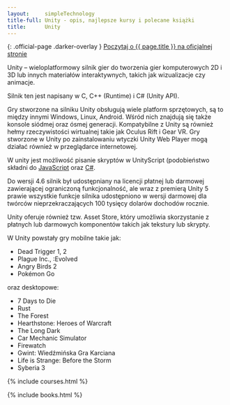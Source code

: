 ```yaml
---
layout:     simpleTechnology
title-full: Unity - opis, najlepsze kursy i polecane książki
title:      Unity
---
```


{: .official-page .darker-overlay }
[Poczytaj o {{ page.title }} na oficjalnej stronie](https://unity3d.com/)

Unity – wieloplatformowy silnik gier do tworzenia gier komputerowych 2D i 3D lub innych materiałów interaktywnych, takich jak wizualizacje czy animacje.

Silnik ten jest napisany w C, C++ (Runtime) i C# (Unity API).

Gry stworzone na silniku Unity obsługują wiele platform sprzętowych, są to między innymi Windows, Linux, Android. Wśród nich znajdują się także konsole siódmej oraz ósmej generacji. Kompatybilne z Unity są również hełmy rzeczywistości wirtualnej takie jak Oculus Rift i Gear VR. Gry stworzone w Unity po zainstalowaniu wtyczki Unity Web Player mogą działać również w przeglądarce internetowej.

W unity jest możliwość pisanie skryptów w UnityScript (podobieństwo składni do [JavaScript](/technologie/javascript) oraz [C#](/technologie/csharp).

Do wersji 4.6 silnik był udostępniany na licencji płatnej lub darmowej zawierającej ograniczoną funkcjonalność, ale wraz z premierą Unity 5 prawie wszystkie funkcje silnika udostępniono w wersji darmowej dla twórców nieprzekraczających 100 tysięcy dolarów dochodów rocznie.

Unity oferuje również tzw. Asset Store, który umożliwia skorzystanie z płatnych lub darmowych komponentów takich jak tekstury lub skrypty.

W Unity powstały gry mobilne takie jak:
- Dead Trigger 1, 2
- Plague Inc., :Evolved
- Angry Birds 2
- Pokémon Go

oraz desktopowe:
- 7 Days to Die
- Rust
- The Forest
- Hearthstone: Heroes of Warcraft
- The Long Dark
- Car Mechanic Simulator
- Firewatch
- Gwint: Wiedźmińska Gra Karciana
- Life is Strange: Before the Storm
- Syberia 3

{% include courses.html %}

{% include books.html %}

